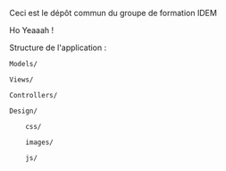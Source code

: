 Ceci est le dépôt commun du groupe de formation IDEM

Ho Yeaaah !



Structure de l'application :

	Models/
	
	Views/
	
	Controllers/
	
	Design/
		
		css/
		
		images/
			
		js/